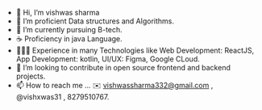 - 👋 Hi, I’m vishwas sharma
- 👀 I’m proficient Data structures and Algorithms.
- 🌱 I’m currently pursuing B-tech.
- ☕️ Proficiency in java Language.
- 🙇🏻‍♂️ Experience in many Technologies like Web Development: ReactJS, App Development: kotlin, UI/UX: Figma, Google CLoud.
- 💞️ I’m looking to contribute in open source frontend and backend projects.
- 📫 How to reach me ... ✉️ vishwassharma332@gmail.com , @vishxwas31 , 8279510767.

<!---
vishxwas13/vishxwas13 is a ✨ special ✨ repository because its `README.md` (this file) appears on your GitHub profile.
You can click the Preview link to take a look at your changes.
--->
